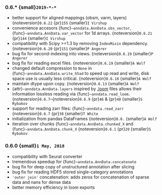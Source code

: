 ### 0.6.\* {small}`2019-*-*`

- better support for aligned mappings (obsm, varm, layers)
  {noteversion}`0.6.22` {pr}`155` {smaller}`I Virshup`
- convenience accesors {func}`~anndata.AnnData.obs_vector`, {func}`~anndata.AnnData.var_vector` for 1d arrays.
  {noteversion}`0.6.21` {pr}`144` {smaller}`I Virshup`
- compatibility with Scipy >=1.3 by removing `IndexMixin` dependency.
  {noteversion}`0.6.20` {pr}`151` {smaller}`P Angerer`
- bug fix for second-indexing into views.
  {noteversion}`0.6.19` {smaller}`P Angerer`
- bug fix for reading excel files.
  {noteversion}`0.6.19` {smaller}`A Wolf`
- changed default compression to `None` in {func}`~anndata.AnnData.write_h5ad` to speed up read and write, disk space use is usually less critical.
  {noteversion}`0.6.16` {smaller}`A Wolf`
- maintain dtype upon copy.
  {noteversion}`0.6.13` {smaller}`A Wolf`
- {attr}`~anndata.AnnData.layers` inspired by [.loom](https://loompy.org) files allows their information lossless reading via {func}`~anndata.read_loom`.
  {noteversion}`0.6.7`–{noteversion}`0.6.9` {pr}`46` & {pr}`48` {smaller}`S Rybakov`
- support for reading zarr files: {func}`~anndata.read_zarr`
  {noteversion}`0.6.7` {pr}`38` {smaller}`T White`
- initialization from pandas DataFrames
  {noteversion}`0.6.` {smaller}`A Wolf`
- iteration over chunks {func}`~anndata.AnnData.chunked_X` and {func}`~anndata.AnnData.chunk_X`
  {noteversion}`0.6.1` {pr}`20` {smaller}`S Rybakov`

### 0.6.0 {small}`1 May, 2018`

- compatibility with Seurat converter
- tremendous speedup for {func}`~anndata.AnnData.concatenate`
- bug fix for deep copy of unstructured annotation after slicing
- bug fix for reading HDF5 stored single-category annotations
- `'outer join'` concatenation: adds zeros for concatenation of sparse data and nans for dense data
- better memory efficiency in loom exports
